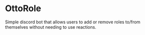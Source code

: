 # OttoRole

Simple discord bot that allows users to add or remove roles to/from themselves without needing to use reactions.
